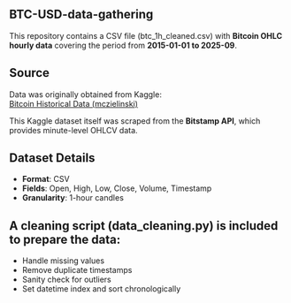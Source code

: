 ## BTC-USD-data-gathering

This repository contains a CSV file (btc_1h_cleaned.csv) with **Bitcoin OHLC hourly data** covering the period from **2015-01-01 to 2025-09**.   

## Source  
Data was originally obtained from Kaggle:  
[Bitcoin Historical Data (mczielinski)](https://www.kaggle.com/datasets/mczielinski/bitcoin-historical-data)  

This Kaggle dataset itself was scraped from the **Bitstamp API**, which provides minute-level OHLCV data.  

## Dataset Details  
- **Format**: CSV  
- **Fields**: Open, High, Low, Close, Volume, Timestamp  
- **Granularity**: 1-hour candles  

## A cleaning script (data_cleaning.py) is included to prepare the data:
- Handle missing values
- Remove duplicate timestamps
- Sanity check for outliers
- Set datetime index and sort chronologically
